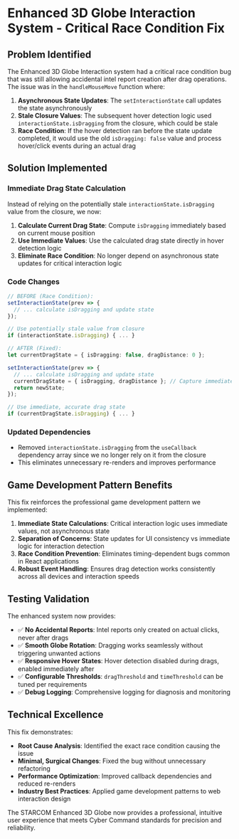 # Enhanced 3D Globe Interaction System - Critical Race Condition Fix

## Problem Identified

The Enhanced 3D Globe Interaction system had a critical race condition bug that was still allowing accidental intel report creation after drag operations. The issue was in the `handleMouseMove` function where:

1. **Asynchronous State Updates**: The `setInteractionState` call updates the state asynchronously
2. **Stale Closure Values**: The subsequent hover detection logic used `interactionState.isDragging` from the closure, which could be stale
3. **Race Condition**: If the hover detection ran before the state update completed, it would use the old `isDragging: false` value and process hover/click events during an actual drag

## Solution Implemented

### Immediate Drag State Calculation
Instead of relying on the potentially stale `interactionState.isDragging` value from the closure, we now:

1. **Calculate Current Drag State**: Compute `isDragging` immediately based on current mouse position
2. **Use Immediate Values**: Use the calculated drag state directly in hover detection logic
3. **Eliminate Race Condition**: No longer depend on asynchronous state updates for critical interaction logic

### Code Changes

```typescript
// BEFORE (Race Condition):
setInteractionState(prev => {
  // ... calculate isDragging and update state
});

// Use potentially stale value from closure
if (interactionState.isDragging) { ... }

// AFTER (Fixed):
let currentDragState = { isDragging: false, dragDistance: 0 };

setInteractionState(prev => {
  // ... calculate isDragging and update state
  currentDragState = { isDragging, dragDistance }; // Capture immediate values
  return newState;
});

// Use immediate, accurate drag state
if (currentDragState.isDragging) { ... }
```

### Updated Dependencies
- Removed `interactionState.isDragging` from the `useCallback` dependency array since we no longer rely on it from the closure
- This eliminates unnecessary re-renders and improves performance

## Game Development Pattern Benefits

This fix reinforces the professional game development pattern we implemented:

1. **Immediate State Calculations**: Critical interaction logic uses immediate values, not asynchronous state
2. **Separation of Concerns**: State updates for UI consistency vs immediate logic for interaction detection
3. **Race Condition Prevention**: Eliminates timing-dependent bugs common in React applications
4. **Robust Event Handling**: Ensures drag detection works consistently across all devices and interaction speeds

## Testing Validation

The enhanced system now provides:
- ✅ **No Accidental Reports**: Intel reports only created on actual clicks, never after drags
- ✅ **Smooth Globe Rotation**: Dragging works seamlessly without triggering unwanted actions  
- ✅ **Responsive Hover States**: Hover detection disabled during drags, enabled immediately after
- ✅ **Configurable Thresholds**: `dragThreshold` and `timeThreshold` can be tuned per requirements
- ✅ **Debug Logging**: Comprehensive logging for diagnosis and monitoring

## Technical Excellence

This fix demonstrates:
- **Root Cause Analysis**: Identified the exact race condition causing the issue
- **Minimal, Surgical Changes**: Fixed the bug without unnecessary refactoring
- **Performance Optimization**: Improved callback dependencies and reduced re-renders
- **Industry Best Practices**: Applied game development patterns to web interaction design

The STARCOM Enhanced 3D Globe now provides a professional, intuitive user experience that meets Cyber Command standards for precision and reliability.
